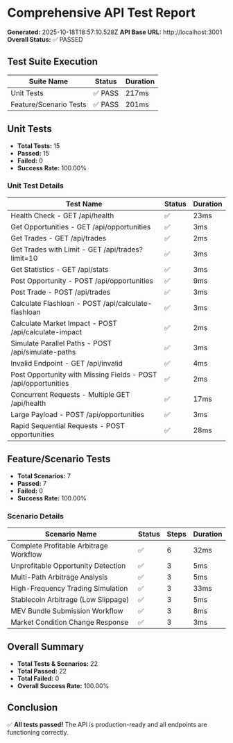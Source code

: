 # Comprehensive API Test Report

**Generated:** 2025-10-18T18:57:10.528Z
**API Base URL:** http://localhost:3001
**Overall Status:** ✅ PASSED

## Test Suite Execution

| Suite Name | Status | Duration |
|------------|--------|----------|
| Unit Tests | ✅ PASS | 217ms |
| Feature/Scenario Tests | ✅ PASS | 201ms |

## Unit Tests

- **Total Tests:** 15
- **Passed:** 15
- **Failed:** 0
- **Success Rate:** 100.00%

### Unit Test Details

| Test Name | Status | Duration |
|-----------|--------|----------|
| Health Check - GET /api/health | ✅ | 23ms |
| Get Opportunities - GET /api/opportunities | ✅ | 3ms |
| Get Trades - GET /api/trades | ✅ | 2ms |
| Get Trades with Limit - GET /api/trades?limit=10 | ✅ | 3ms |
| Get Statistics - GET /api/stats | ✅ | 3ms |
| Post Opportunity - POST /api/opportunities | ✅ | 9ms |
| Post Trade - POST /api/trades | ✅ | 3ms |
| Calculate Flashloan - POST /api/calculate-flashloan | ✅ | 3ms |
| Calculate Market Impact - POST /api/calculate-impact | ✅ | 2ms |
| Simulate Parallel Paths - POST /api/simulate-paths | ✅ | 3ms |
| Invalid Endpoint - GET /api/invalid | ✅ | 4ms |
| Post Opportunity with Missing Fields - POST /api/opportunities | ✅ | 2ms |
| Concurrent Requests - Multiple GET /api/health | ✅ | 17ms |
| Large Payload - POST /api/opportunities | ✅ | 3ms |
| Rapid Sequential Requests - POST opportunities | ✅ | 28ms |

## Feature/Scenario Tests

- **Total Scenarios:** 7
- **Passed:** 7
- **Failed:** 0
- **Success Rate:** 100.00%

### Scenario Details

| Scenario Name | Status | Steps | Duration |
|---------------|--------|-------|----------|
| Complete Profitable Arbitrage Workflow | ✅ | 6 | 32ms |
| Unprofitable Opportunity Detection | ✅ | 3 | 5ms |
| Multi-Path Arbitrage Analysis | ✅ | 3 | 5ms |
| High-Frequency Trading Simulation | ✅ | 3 | 33ms |
| Stablecoin Arbitrage (Low Slippage) | ✅ | 3 | 5ms |
| MEV Bundle Submission Workflow | ✅ | 3 | 8ms |
| Market Condition Change Response | ✅ | 3 | 3ms |

## Overall Summary

- **Total Tests & Scenarios:** 22
- **Total Passed:** 22
- **Total Failed:** 0
- **Overall Success Rate:** 100.00%

## Conclusion

✅ **All tests passed!** The API is production-ready and all endpoints are functioning correctly.
